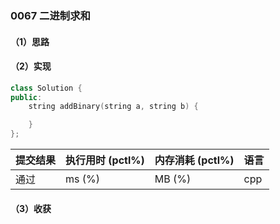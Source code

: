 ### 0067 二进制求和

#### （1）思路

#### （2）实现

```cpp
class Solution {
public:
    string addBinary(string a, string b) {

    }
};
```

| 提交结果 | 执行用时 (pctl%) | 内存消耗 (pctl%) | 语言 |
|:---------|:-----------------|:-----------------|:-----|
| 通过     |  ms (%)   |  MB (%)  | cpp  |

#### （3）收获
